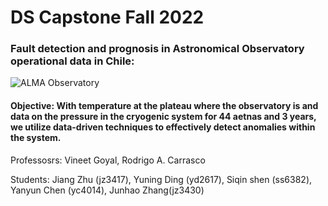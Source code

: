 # DS Capstone Fall 2022

### Fault detection and prognosis in Astronomical Observatory operational data in Chile:

![ALMA Observatory](https://www.google.com/maps/uv?pb=!1s0x96a9c7796689b38f%3A0x166b24c7c79757b2!3m1!7e115!4shttps%3A%2F%2Flh5.googleusercontent.com%2Fp%2FAF1QipOrz0HvirlCukzyHr0bBLnVOsXX6cxuPayGxhHV%3Dw480-h320-k-no!5salma%20telescope%20location%20-%20Google%20Search!15sCgIgAQ&imagekey=!1e10!2sAF1QipOrz0HvirlCukzyHr0bBLnVOsXX6cxuPayGxhHV&hl=en&sa=X&ved=2ahUKEwi00vbBsfT6AhXsF1kFHUBPBtYQoip6BAgwEAM)

#### Objective: With temperature at the plateau where the observatory is and data on the pressure in the cryogenic system for 44 aetnas and 3 years, we utilize data-driven techniques to effectively detect anomalies within the system.

Professosrs: Vineet Goyal, Rodrigo A. Carrasco

Students: Jiang Zhu (jz3417), Yuning Ding (yd2617), Siqin shen (ss6382), Yanyun Chen (yc4014), Junhao Zhang(jz3430)
